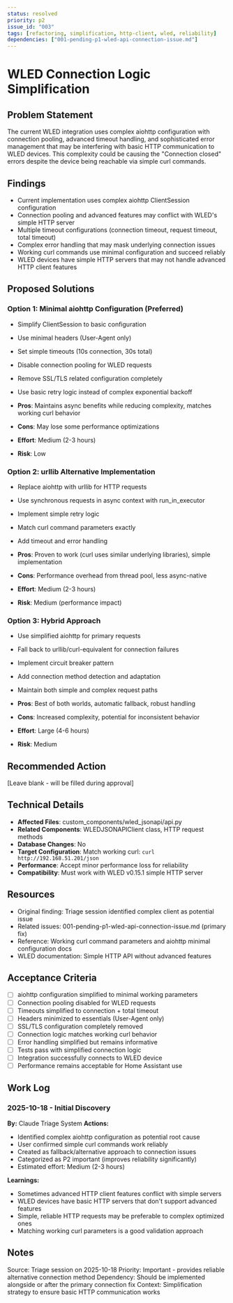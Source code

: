 ```yaml
---
status: resolved
priority: p2
issue_id: "003"
tags: [refactoring, simplification, http-client, wled, reliability]
dependencies: ["001-pending-p1-wled-api-connection-issue.md"]
---
```


# WLED Connection Logic Simplification

## Problem Statement
The current WLED integration uses complex aiohttp configuration with connection pooling, advanced timeout handling, and sophisticated error management that may be interfering with basic HTTP communication to WLED devices. This complexity could be causing the "Connection closed" errors despite the device being reachable via simple curl commands.

## Findings
- Current implementation uses complex aiohttp ClientSession configuration
- Connection pooling and advanced features may conflict with WLED's simple HTTP server
- Multiple timeout configurations (connection timeout, request timeout, total timeout)
- Complex error handling that may mask underlying connection issues
- Working curl commands use minimal configuration and succeed reliably
- WLED devices have simple HTTP servers that may not handle advanced HTTP client features

## Proposed Solutions

### Option 1: Minimal aiohttp Configuration (Preferred)
- Simplify ClientSession to basic configuration
- Use minimal headers (User-Agent only)
- Set simple timeouts (10s connection, 30s total)
- Disable connection pooling for WLED requests
- Remove SSL/TLS related configuration completely
- Use basic retry logic instead of complex exponential backoff

- **Pros**: Maintains async benefits while reducing complexity, matches working curl behavior
- **Cons**: May lose some performance optimizations
- **Effort**: Medium (2-3 hours)
- **Risk**: Low

### Option 2: urllib Alternative Implementation
- Replace aiohttp with urllib for HTTP requests
- Use synchronous requests in async context with run_in_executor
- Implement simple retry logic
- Match curl command parameters exactly
- Add timeout and error handling

- **Pros**: Proven to work (curl uses similar underlying libraries), simple implementation
- **Cons**: Performance overhead from thread pool, less async-native
- **Effort**: Medium (2-3 hours)
- **Risk**: Medium (performance impact)

### Option 3: Hybrid Approach
- Use simplified aiohttp for primary requests
- Fall back to urllib/curl-equivalent for connection failures
- Implement circuit breaker pattern
- Add connection method detection and adaptation
- Maintain both simple and complex request paths

- **Pros**: Best of both worlds, automatic fallback, robust handling
- **Cons**: Increased complexity, potential for inconsistent behavior
- **Effort**: Large (4-6 hours)
- **Risk**: Medium

## Recommended Action
[Leave blank - will be filled during approval]

## Technical Details
- **Affected Files**: custom_components/wled_jsonapi/api.py
- **Related Components**: WLEDJSONAPIClient class, HTTP request methods
- **Database Changes**: No
- **Target Configuration**: Match working curl: `curl http://192.168.51.201/json`
- **Performance**: Accept minor performance loss for reliability
- **Compatibility**: Must work with WLED v0.15.1 simple HTTP server

## Resources
- Original finding: Triage session identified complex client as potential issue
- Related issues: 001-pending-p1-wled-api-connection-issue.md (primary fix)
- Reference: Working curl command parameters and aiohttp minimal configuration docs
- WLED documentation: Simple HTTP API without advanced features

## Acceptance Criteria
- [ ] aiohttp configuration simplified to minimal working parameters
- [ ] Connection pooling disabled for WLED requests
- [ ] Timeouts simplified to connection + total timeout
- [ ] Headers minimized to essentials (User-Agent only)
- [ ] SSL/TLS configuration completely removed
- [ ] Connection logic matches working curl behavior
- [ ] Error handling simplified but remains informative
- [ ] Tests pass with simplified connection logic
- [ ] Integration successfully connects to WLED device
- [ ] Performance remains acceptable for Home Assistant use

## Work Log

### 2025-10-18 - Initial Discovery
**By:** Claude Triage System
**Actions:**
- Identified complex aiohttp configuration as potential root cause
- User confirmed simple curl commands work reliably
- Created as fallback/alternative approach to connection issues
- Categorized as P2 important (improves reliability significantly)
- Estimated effort: Medium (2-3 hours)

**Learnings:**
- Sometimes advanced HTTP client features conflict with simple servers
- WLED devices have basic HTTP servers that don't support advanced features
- Simple, reliable HTTP requests may be preferable to complex optimized ones
- Matching working curl parameters is a good validation approach

## Notes
Source: Triage session on 2025-10-18
Priority: Important - provides reliable alternative connection method
Dependency: Should be implemented alongside or after the primary connection fix
Context: Simplification strategy to ensure basic HTTP communication works